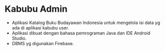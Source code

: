 # Kabubu Admin

- Aplikasi Katalog Buku Budayawan Indonesia untuk mengelola isi data yg ada di aplikasi kabubu user.
- Aplikasi dibuat dengan bahasa pemrograman Java dan IDE Android Studio.
- DBMS yg digunakan Firebase.
